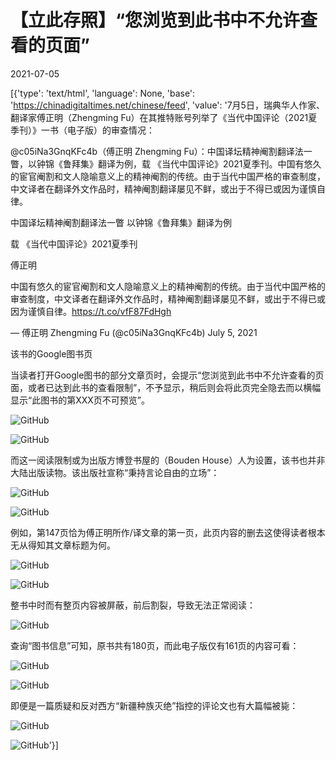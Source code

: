 # 【立此存照】“您浏览到此书中不允许查看的页面”

2021-07-05

[{'type': 'text/html', 'language': None, 'base': 'https://chinadigitaltimes.net/chinese/feed', 'value': '7月5日，瑞典华人作家、翻译家傅正明（Zhengming Fu）在其推特账号列举了《当代中国评论（2021夏季刊）》一书（电子版）的审查情况：



@c05iNa3GnqKFc4b（傅正明 Zhengming Fu）：中国译坛精神阉割翻译法一瞥，以钟锦《鲁拜集》翻译为例，载 《当代中国评论》2021夏季刊。中国有悠久的宦官阉割和文人隐喻意义上的精神阉割的传统。由于当代中国严格的审查制度，中文译者在翻译外文作品时，精神阉割翻译屡见不鲜，或出于不得已或因为谨慎自律。





中国译坛精神阉割翻译法一瞥  以钟锦《鲁拜集》翻译为例

载 《当代中国评论》2021夏季刊 

傅正明

中国有悠久的宦官阉割和文人隐喻意义上的精神阉割的传统。由于当代中国严格的审查制度，中文译者在翻译外文作品时，精神阉割翻译屡见不鲜，或出于不得已或因为谨慎自律。https://t.co/vfF87FdHgh

&mdash; 傅正明 Zhengming Fu (@c05iNa3GnqKFc4b) July 5, 2021



该书的Google图书页

当读者打开Google图书的部分文章页时，会提示“您浏览到此书中不允许查看的页面，或者已达到此书的查看限制”，不予显示，稍后则会将此页完全隐去而以横幅显示“此图书的第XXX页不可预览”。

![GitHub](https://chinadigitaltimes.net/chinese/files/2021/07/image-1625483881817.png)

![GitHub](https://chinadigitaltimes.net/chinese/files/2021/07/image-1625483905334.png)

而这一阅读限制或为出版方博登书屋的（Bouden House）人为设置，该书也并非大陆出版读物。该出版社宣称“秉持言论自由的立场”：

![GitHub](https://chinadigitaltimes.net/chinese/files/2021/07/image-1625486449401.png)

![GitHub](https://chinadigitaltimes.net/chinese/files/2021/07/image-1625486850423.png)

例如，第147页恰为傅正明所作/译文章的第一页，此页内容的删去这使得读者根本无从得知其文章标题为何。

![GitHub](https://chinadigitaltimes.net/chinese/files/2021/07/image-1625485833542.png)

![GitHub](https://chinadigitaltimes.net/chinese/files/2021/07/image-1625485623989.png)

整书中时而有整页内容被屏蔽，前后割裂，导致无法正常阅读：

![GitHub](https://chinadigitaltimes.net/chinese/files/2021/07/image-1625485033095.png)

查询“图书信息”可知，原书共有180页，而此电子版仅有161页的内容可看：

![GitHub](https://chinadigitaltimes.net/chinese/files/2021/07/image-1625485131411.png)

![GitHub](https://chinadigitaltimes.net/chinese/files/2021/07/image-1625485176514.png)

即便是一篇质疑和反对西方“新疆种族灭绝”指控的评论文也有大篇幅被毙：

![GitHub](https://chinadigitaltimes.net/chinese/files/2021/07/image-1625485351788.png)

![GitHub](https://chinadigitaltimes.net/chinese/files/2021/07/image-1625485400983.png)'}]